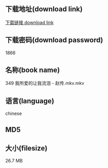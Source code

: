 ## 下载地址(download link)
[下载链接 download link](https://voluble-croquembouche-d321dc.netlify.app/?s=349+%E6%88%91%E6%89%80%E7%88%B1%E7%9A%84%E8%AE%A9%E6%88%91%E6%B5%81%E6%B3%AA+-+%E8%B5%B5%E4%BC%A0.mkv)

## 下载密码(download password)
1866

## 名称(book name)
349 我所爱的让我流泪 - 赵传.mkv.mkv

## 语言(language)
chinese

## MD5


## 大小(filesize)
26.7 MB
